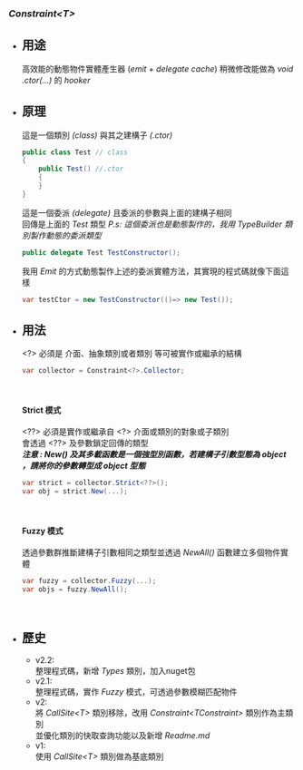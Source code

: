 ﻿### *Constraint&lt;T&gt;*

- ## 用途
    高效能的動態物件實體產生器 (*emit* + *delegate cache*)
    稍微修改能做為 *void .ctor(...)* 的 *hooker*
- ## 原理
    
    這是一個類別 *(class)* 與其之建構子 *(.ctor)*
    ``` csharp  
    public class Test // class
    {
        public Test() //.ctor
        {
        }
    }
    ```
    這是一個委派 *(delegate)* 且委派的參數與上面的建構子相同<br>
    回傳是上面的 *Test* 類型
    *P.s: 這個委派也是動態製作的，我用 TypeBuilder 類別製作動態的委派類型*
    ``` csharp
    public delegate Test TestConstructor();
    ```
    
    我用 *Emit* 的方式動態製作上述的委派實體方法，其實現的程式碼就像下面這樣
    ``` csharp 
    var testCtor = new TestConstructor(()=> new Test());
    ```
    
- ## 用法
  
    \<?\> 必須是 介面、抽象類別或者類別 等可被實作或繼承的結構
    ```csharp
    var collector = Constraint<?>.Collector;
    ```
    <br>

    #### Strict 模式
    \<??\> 必須是實作或繼承自 \<?\> 介面或類別的對象或子類別<br>
    會透過 \<??\> 及參數鎖定回傳的類型<br>
    ***注意 : New() 及其多載函數是一個強型別函數，若建構子引數型態為 object ，請將你的參數轉型成 object 型態***
    ```csharp
    var strict = collector.Strict<??>();
    var obj = strict.New(...); 
    ```
    
    <br>
    
    #### Fuzzy 模式
    透過參數群推斷建構子引數相同之類型並透過 *NewAll()* 函數建立多個物件實體
    ```csharp
    var fuzzy = collector.Fuzzy(...);
    var objs = fuzzy.NewAll();
    ```
    <br>

- ## 歷史
  - v2.2: <br>
    整理程式碼，新增 *Types* 類別，加入nuget包
  - v2.1: <br>
    整理程式碼，實作 *Fuzzy* 模式，可透過參數模糊匹配物件
  - v2: <br>
    將 *CallSite\<T>* 類別移除，改用 *Constraint\<TConstraint>* 類別作為主類別<br>
    並優化類別的快取查詢功能以及新增 *Readme.md*
  - v1: <br>
    使用 *CallSite\<T>* 類別做為基底類別 


    